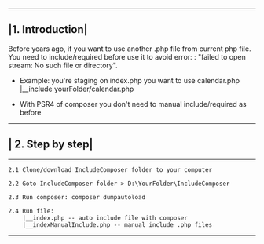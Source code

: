 -----------------
|1. Introduction|
-----------------
Before years ago, if you want to use another .php file from current php file. You need to include/required before use it to avoid error: : "failed to open stream: No such file or directory". 
+ Example: you're staging on index.php you want to use calendar.php 
    |__include yourFolder/calendar.php

+ With PSR4 of composer you don't need to manual include/required as before

------------------
| 2. Step by step|
------------------

----------------------
    2.1 Clone/download IncludeComposer folder to your computer

    2.2 Goto IncludeComposer folder > D:\YourFolder\IncludeComposer

    2.3 Run composer: composer dumpautoload

    2.4 Run file:
        |__index.php -- auto include file with composer
        |__indexManualInclude.php -- manual include .php files
 
-----------------------

